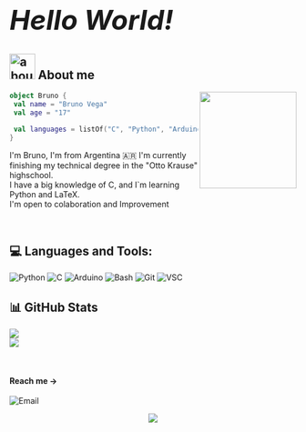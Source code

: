 ## <font size=32px>_**Hello World!**_ </font> 

## <img width="45" alt="about" src="https://raw.github.com/elizarov/elizarov/master/about.png"> **About me**

<img align="right" width="170" src="https://media.tenor.com/YUzRkMOL-3EAAAAM/programming-computer-frog.gif" />


```kotlin
object Bruno {
 val name = "Bruno Vega"
 val age = "17"

 val languages = listOf("C", "Python", "Arduino", "LaTeX") 
}
```
<p>
  I'm Bruno, I'm from Argentina 🇦🇷 I'm currently finishing my technical degree in the "Otto Krause" highschool.<br>
  I have a big knowledge of C, and I`m learning Python and LaTeX.<br>
  I'm open to colaboration and Improvement
</p>

<br>

## 💻 **Languages and Tools:**  
![Python](https://img.shields.io/badge/python-black?style=for-the-badge&logo=python&logoColor=white)
![C](https://img.shields.io/badge/c-black?style=for-the-badge&logo=c)
![Arduino](https://img.shields.io/badge/Arduino-black?style=for-the-badge&logo=arduino&logoColor=white)
![Bash](https://img.shields.io/badge/bash-black?style=for-the-badge&logo=gnu-bash&logoColor=white)
![Git](https://img.shields.io/badge/git-black?style=for-the-badge&logo=git&logoColor=white)
![VSC](https://img.shields.io/badge/VSC-black?style=for-the-badge&logo=visualstudiocode&logoColor=white)


## 📊 **GitHub Stats**
<p>

  ![](https://github-readme-stats.vercel.app/api?username=Brun0-v&theme=dark&hide_border=true&include_all_commits=true&count_private=true&rank_icon=github)<br/>
  ![](https://github-readme-streak-stats.herokuapp.com/?user=Brun0-v&theme=dark&hide_border=true)<br/>
  
</p>
<br>

#### Reach me ->
![Email](https://img.shields.io/twitter/url?label=email&logo=gmail&style=social&url=http%3A%2F%2Fmailto%3Acontact.brunovega%40gmail.com)
<br>

<p align="center">
  <a href="https://visitcount.itsvg.in">
    <img src="https://komarev.com/ghpvc/?username=brun0-v&color=lightgrey&style=for-the-badge" />
  </a>
</p>
